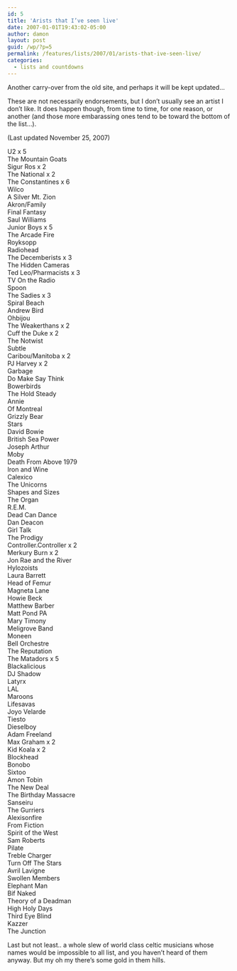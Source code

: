 ```yaml
---
id: 5
title: 'Arists that I’ve seen live'
date: 2007-01-01T19:43:02-05:00
author: damon
layout: post
guid: /wp/?p=5
permalink: /features/lists/2007/01/arists-that-ive-seen-live/
categories:
  - lists and countdowns
---
```

Another carry-over from the old site, and perhaps it will be kept updated…

These are not necessarily endorsements, but I don’t usually see an artist I don’t like. It does happen though, from time to time, for one reason, or another (and those more embarassing ones tend to be toward the bottom of the list…).

(Last updated November 25, 2007)

U2 x 5  
The Mountain Goats  
Sigur Ros x 2  
The National x 2  
The Constantines x 6  
Wilco  
A Silver Mt. Zion  
Akron/Family  
Final Fantasy  
Saul Williams  
Junior Boys x 5  
The Arcade Fire  
Royksopp  
Radiohead  
The Decemberists x 3  
The Hidden Cameras  
Ted Leo/Pharmacists x 3  
TV On the Radio  
Spoon  
The Sadies x 3  
Spiral Beach  
Andrew Bird  
Ohbijou  
The Weakerthans x 2  
Cuff the Duke x 2  
The Notwist  
Subtle  
Caribou/Manitoba x 2  
PJ Harvey x 2  
Garbage  
Do Make Say Think  
Bowerbirds  
The Hold Steady  
Annie  
Of Montreal  
Grizzly Bear  
Stars  
David Bowie  
British Sea Power  
Joseph Arthur  
Moby  
Death From Above 1979  
Iron and Wine  
Calexico  
The Unicorns  
Shapes and Sizes  
The Organ  
R.E.M.  
Dead Can Dance  
Dan Deacon  
Girl Talk  
The Prodigy  
Controller.Controller x 2  
Merkury Burn x 2  
Jon Rae and the River  
Hylozoists  
Laura Barrett  
Head of Femur  
Magneta Lane  
Howie Beck  
Matthew Barber  
Matt Pond PA  
Mary Timony  
Meligrove Band  
Moneen  
Bell Orchestre  
The Reputation  
The Matadors x 5  
Blackalicious  
DJ Shadow  
Latyrx  
LAL  
Maroons  
Lifesavas  
Joyo Velarde  
Tiesto  
Dieselboy  
Adam Freeland  
Max Graham x 2  
Kid Koala x 2  
Blockhead  
Bonobo  
Sixtoo  
Amon Tobin  
The New Deal  
The Birthday Massacre  
Sanseiru  
The Gurriers  
Alexisonfire  
From Fiction  
Spirit of the West  
Sam Roberts  
Pilate  
Treble Charger  
Turn Off The Stars  
Avril Lavigne  
Swollen Members  
Elephant Man  
Bif Naked  
Theory of a Deadman  
High Holy Days  
Third Eye Blind  
Kazzer  
The Junction

Last but not least.. a whole slew of world class celtic musicians whose names would be impossible to all list, and you haven’t heard of them anyway. But my oh my there’s some gold in them hills.